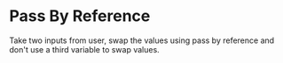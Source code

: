 # Pass By Reference
Take two inputs from user, swap the values using pass by reference and don't use a third variable to swap values.
